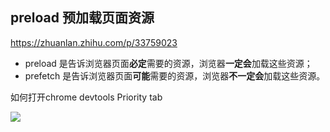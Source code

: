 ## preload 预加载页面资源

https://zhuanlan.zhihu.com/p/33759023

- preload 是告诉浏览器页面**必定**需要的资源，浏览器**一定会**加载这些资源；
- prefetch 是告诉浏览器页面**可能**需要的资源，浏览器**不一定会**加载这些资源。



如何打开chrome devtools Priority tab

![](https://matthewhorne.me/wp-content/uploads/2017/09/enable-protocol-tab-in-chrome-dev-tools.png)

